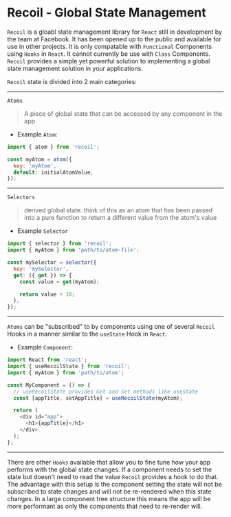 # Recoil - Global State Management

`Recoil` is a gloabl state management library for `React` still in development by the team at Facebook. It has been opened up to the public and available for use in other projects. It is only compatable with `Functional` Components using `Hooks` in `React`. It cannot currently be use with `Class` Components. `Recoil` provides a simple yet powerful solution to implementing a global state management solution in your applications.

`Recoil` state is divided into 2 main categories:

---

`Atoms`

> A piece of global state that can be accessed by any component in the app

- Example `Atom`:

```js
import { atom } from 'recoil';

const myAtom = atom({
  key: 'myAtom',
  default: initialAtomValue,
});
```

---

`Selectors`

> derived global state. think of this as an atom that has been passed into a pure function to return a different value from the atom's value

- Example `Selector`

```js
import { selector } from 'recoil';
import { myAtom } from 'path/to/atom-file';

const mySelector = selector({
  key: 'mySelector',
  get: ({ get }) => {
    const value = get(myAtom);

    return value + 10;
  },
});
```

---

`Atoms` can be "subscribed" to by components using one of several `Recoil` Hooks in a manner similar to the `useState` Hook in `React`.

- Example `Component`:

```js
import React from 'react';
import { useRecoilState } from 'recoil';
import { myAtom } from 'path/to/atom';

const MyComponent = () => {
  // useRecoilState provides Get and Set methods like useState
  const [appTitle, setAppTitle] = useRecoilState(myAtom);

  return (
    <div id="app">
      <h1>{appTitle}</h1>
    </div>
  );
};
```

---

There are other `Hooks` available that allow you to fine tune how your app performs with the global state changes. If a component needs to set the state but doesn't need to read the value `Recoil` provides a hook to do that. The advantage with this setup is the component setting the state will not be subscribed to state changes and will not be re-rendered when this state changes. In a large component tree structure this means the app will be more performant as only the components that need to re-render will.
